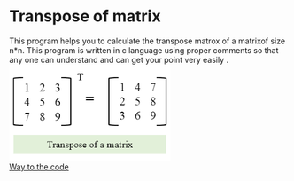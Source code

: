 # Transpose of matrix
This program helps you to calculate the transpose matrox of a matrixof size n*n. 
This program is written in c language using proper comments so that any one can understand and can get your point very easily .
![](https://github.com/ASTHA193/transposeofmatrix/blob/master/transpose.png)
<br />
[Way to the code](https://github.com/ASTHA193/transposeofmatrix/commit/161e06deac7800825f1cee1b92e44be5fee2d6ff)
